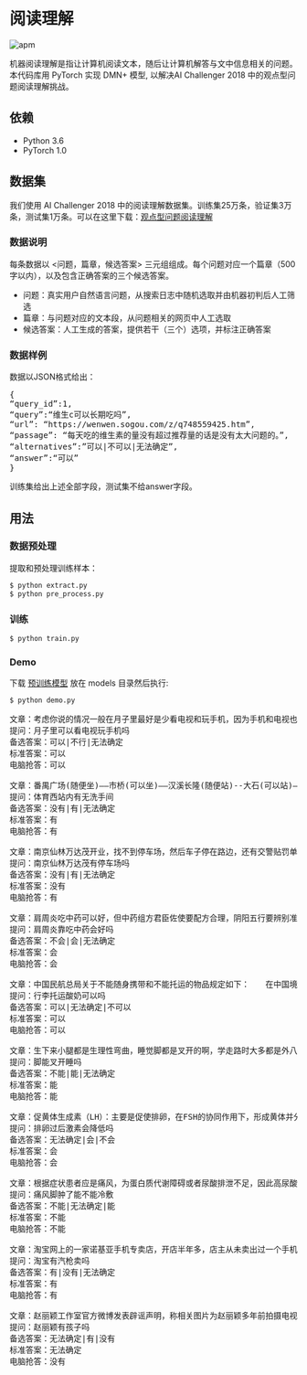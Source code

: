 # 阅读理解

![apm](https://img.shields.io/apm/l/vim-mode.svg)

机器阅读理解是指让计算机阅读文本，随后让计算机解答与文中信息相关的问题。本代码库用 PyTorch 实现 DMN+ 模型,  以解决AI Challenger 2018 中的观点型问题阅读理解挑战。


## 依赖

- Python 3.6
- PyTorch 1.0

## 数据集

我们使用 AI Challenger 2018 中的阅读理解数据集。训练集25万条，验证集3万条，测试集1万条。可以在这里下载：[观点型问题阅读理解](https://challenger.ai/competition/oqmrc2018)

### 数据说明

每条数据以 <问题，篇章，候选答案> 三元组组成。每个问题对应一个篇章（500字以内），以及包含正确答案的三个候选答案。

- 问题：真实用户自然语言问题，从搜索日志中随机选取并由机器初判后人工筛选
- 篇章：与问题对应的文本段，从问题相关的网页中人工选取
- 候选答案：人工生成的答案，提供若干（三个）选项，并标注正确答案

### 数据样例

数据以JSON格式给出：
<pre>
{
“query_id”:1,
“query”:“维生c可以长期吃吗”,
“url”: “https://wenwen.sogou.com/z/q748559425.htm”,
“passage”: “每天吃的维生素的量没有超过推荐量的话是没有太大问题的。”,
“alternatives”:”可以|不可以|无法确定”,
“answer”:“可以”
}
</pre>
训练集给出上述全部字段，测试集不给answer字段。

## 用法

### 数据预处理
提取和预处理训练样本：
```bash
$ python extract.py
$ python pre_process.py
```

### 训练
```bash
$ python train.py
```

### Demo
下载 [预训练模型](https://github.com/foamliu/Machine-Translation/releases/download/v1.0/BEST_checkpoint.tar) 放在 models 目录然后执行:

```bash
$ python demo.py
```

<pre>
文章：考虑你说的情况一般在月子里最好是少看电视和玩手机，因为手机和电视也有一定的辐射，这样对宝宝不好，尽量让手机、电脑、电视等家电离宝宝的床，另外要注意在月子期间要多补充水分和富含维生素A的食物，如鳝鱼、鸡蛋黄、奶油、动物肝脏、绿色蔬菜等，一般菜肴以汤菜为主，注意保持好卫生休息，搭配好饮食，调养好身体，不要着凉的，祝健康快乐。
提问：月子里可以看电视玩手机吗
备选答案：可以|不行|无法确定
标准答案：可以
电脑抢答：可以

文章：番禺广场(随便坐)——市桥(可以坐)——汉溪长隆(随便站)--大石(可以站)——厦滘(随便挤)-——沥滘(可以凑合挤)——大塘(可以挤)——客村(可以塞)——广州塔(可以顶）——珠江新城(壮士专用)——体育西路(烈士专用)——石牌桥(恩怨解决)——华师、五山(恩怨化解）。
提问：体育西站内有无洗手间
备选答案：没有|有|无法确定
标准答案：有
电脑抢答：有

文章：南京仙林万达茂开业，找不到停车场，然后车子停在路边，还有交警贴罚单，最坑的是我的车子被其他车子堵路，车主都不肯来移车，通知了四辆车主，来了一个车主，我与另一位车主等了两三个小时，才把车子开出去，全家人感慨这边人员整体素质太差，不想再来第二次，吐槽下~~~
提问：南京仙林万达茂有停车场吗
备选答案：没有|有|无法确定
标准答案：没有
电脑抢答：有

文章：肩周炎吃中药可以好，但中药组方君臣佐使要配方合理，阴阳五行要辨别准确，辨证论治要切中时弊，这样才能收到药到病除之功效。为此， 为了慎重起见，同时也是为了对你负责任，建议你去正规医院看看中医医生，做一些必要的临床检查，如望闻问切检查等，以明确具体症候，方便精准下药。
提问：肩周炎靠吃中药会好吗
备选答案：不会|会|无法确定
标准答案：会
电脑抢答：会

文章：中国民航总局关于不能随身携带和不能托运的物品规定如下：　　在中国境内乘坐民航班机禁止随身携带或托运以下物品：　　1、枪支、军用或警用械具（含主要零部件）及其仿制品；　　2、爆炸物品，如弹药、烟火制品、爆破器材等及其仿制品；　　3、管制刀具；　　4、易燃、易爆物品，如火柴、打火机（气）、酒精、油漆、汽油、煤油、苯、松香油、烟饼等；　　5、腐蚀性物品，如盐酸、硫酸、硝酸、有液蓄电池等；　　6、毒害品，如氰化物、剧毒农药等；　　7、放射性物品，如放射性同位素等；　　8、其他危害飞行安全的物品，如有强烈刺激气味的物品、可能干扰机上仪表正常工作的强磁化物等。在中国境内乘坐民航班机禁止随身携带以下物品，但可放在托运行李中托运。禁止乘机旅客随身携带但可作为行李托运的物品包括：　　1、菜刀、水果刀、大剪刀、剃刀等生活用刀；　　2、手术刀、屠宰刀、雕刻刀等专业刀具；　　3、文艺单位表演用的刀、矛、剑；　　4、带有加重或有尖钉的手杖、铁头登山杖，棒球棍等体育用品；　　5、以及斧、凿、锤、锥、扳手等工具和其他可以用于危害航空器或他人人身安全的锐器、钝器；　　6、超出可以随身携带的种类或总量限制的液态物品。
提问：行李托运酸奶可以吗
备选答案：可以|无法确定|不可以
标准答案：可以
电脑抢答：可以

文章：生下来小腿都是生理性弯曲，睡觉脚都是叉开的啊，学走路时大多都是外八字，也有少部分内八字，都是正常的
提问：脚能叉开睡吗
备选答案：不能|能|无法确定
标准答案：能
电脑抢答：能

文章：促黄体生成素（LH）：主要是促使排卵，在FSH的协同作用下，形成黄体并分泌孕激素。血LH的浓度，在排卵前期为2～15mIU/ml，排卵期为30～100mIU/ml，排卵后期为4～10mIU/ml。
提问：排卵过后激素会降低吗
备选答案：无法确定|会|不会
标准答案：会
电脑抢答：会

文章：根据症状患者应是痛风，为蛋白质代谢障碍或者尿酸排泄不足，因此高尿酸血症，因此高尿酸血症，关节疼痛，红肿等建议给以清热泻火，凉血药物如四妙丸，龙胆泻肝丸治疗，并给以降低尿酸药物如秋水仙碱治疗，并建议不要食用海鲜，动物肝脏等，忌烟酒，痛风肿胀建议给以热敷以促进血液循环。
提问：痛风脚肿了能不能冷敷
备选答案：不能|无法确定|能
标准答案：不能
电脑抢答：不能

文章：淘宝网上的一家诺基亚手机专卖店，开店半年多，店主从未卖出过一个手机，但一支支杀伤力不输与军用步枪的气枪却从这个网上店铺以诺基亚手机的名义寄出。
提问：淘宝有汽枪卖吗
备选答案：有|没有|无法确定
标准答案：有
电脑抢答：有

文章：赵丽颖工作室官方微博发表辟谣声明，称相关图片为赵丽颖多年前拍摄电视剧《极品男女》花絮照，合影人士为剧组工作人员。工作室已与相关媒体沟通，要求立即停止谣言的传播和扩散，并请大家不要相信未经查实的报道
提问：赵丽颖有孩子吗
备选答案：无法确定|有|没有
标准答案：无法确定
电脑抢答：没有
</pre>